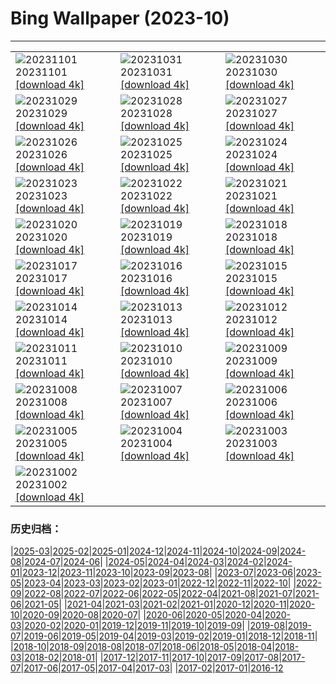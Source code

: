 # Bing Wallpaper (2023-10)
**************

<table><tr><td><img class="wallpaper" src="https://www.bing.com/th?id=OHR.HautBarr_DE-DE1903571271_1920x1080.jpg" alt="20231101"> 20231101 <a class="wallpaper_link" href="https://www.bing.com/th?id=OHR.HautBarr_DE-DE1903571271_UHD.jpg">[download 4k]</a></td><td><img class="wallpaper" src="https://www.bing.com/th?id=OHR.HalloweenPorchAI_DE-DE1828718794_1920x1080.jpg" alt="20231031"> 20231031 <a class="wallpaper_link" href="https://www.bing.com/th?id=OHR.HalloweenPorchAI_DE-DE1828718794_UHD.jpg">[download 4k]</a></td><td><img class="wallpaper" src="https://www.bing.com/th?id=OHR.MallarDucks_DE-DE7798366188_1920x1080.jpg" alt="20231030"> 20231030 <a class="wallpaper_link" href="https://www.bing.com/th?id=OHR.MallarDucks_DE-DE7798366188_UHD.jpg">[download 4k]</a></td></tr><tr><td><img class="wallpaper" src="https://www.bing.com/th?id=OHR.FuzerCastle_DE-DE7545775063_1920x1080.jpg" alt="20231029"> 20231029 <a class="wallpaper_link" href="https://www.bing.com/th?id=OHR.FuzerCastle_DE-DE7545775063_UHD.jpg">[download 4k]</a></td><td><img class="wallpaper" src="https://www.bing.com/th?id=OHR.FiveWinds_DE-DE4868049258_1920x1080.jpg" alt="20231028"> 20231028 <a class="wallpaper_link" href="https://www.bing.com/th?id=OHR.FiveWinds_DE-DE4868049258_UHD.jpg">[download 4k]</a></td><td><img class="wallpaper" src="https://www.bing.com/th?id=OHR.OldBridgeSkye_DE-DE4629287112_1920x1080.jpg" alt="20231027"> 20231027 <a class="wallpaper_link" href="https://www.bing.com/th?id=OHR.OldBridgeSkye_DE-DE4629287112_UHD.jpg">[download 4k]</a></td></tr><tr><td><img class="wallpaper" src="https://www.bing.com/th?id=OHR.ViennaAutumn_DE-DE4206809652_1920x1080.jpg" alt="20231026"> 20231026 <a class="wallpaper_link" href="https://www.bing.com/th?id=OHR.ViennaAutumn_DE-DE4206809652_UHD.jpg">[download 4k]</a></td><td><img class="wallpaper" src="https://www.bing.com/th?id=OHR.GrandStaircase_DE-DE3712466040_1920x1080.jpg" alt="20231025"> 20231025 <a class="wallpaper_link" href="https://www.bing.com/th?id=OHR.GrandStaircase_DE-DE3712466040_UHD.jpg">[download 4k]</a></td><td><img class="wallpaper" src="https://www.bing.com/th?id=OHR.GermanLibrary_DE-DE3389025953_1920x1080.jpg" alt="20231024"> 20231024 <a class="wallpaper_link" href="https://www.bing.com/th?id=OHR.GermanLibrary_DE-DE3389025953_UHD.jpg">[download 4k]</a></td></tr><tr><td><img class="wallpaper" src="https://www.bing.com/th?id=OHR.PoconosMaze_DE-DE7096055510_1920x1080.jpg" alt="20231023"> 20231023 <a class="wallpaper_link" href="https://www.bing.com/th?id=OHR.PoconosMaze_DE-DE7096055510_UHD.jpg">[download 4k]</a></td><td><img class="wallpaper" src="https://www.bing.com/th?id=OHR.AstoriaBridge_DE-DE9580426863_1920x1080.jpg" alt="20231022"> 20231022 <a class="wallpaper_link" href="https://www.bing.com/th?id=OHR.AstoriaBridge_DE-DE9580426863_UHD.jpg">[download 4k]</a></td><td><img class="wallpaper" src="https://www.bing.com/th?id=OHR.PersepolisRelief_DE-DE9161406185_1920x1080.jpg" alt="20231021"> 20231021 <a class="wallpaper_link" href="https://www.bing.com/th?id=OHR.PersepolisRelief_DE-DE9161406185_UHD.jpg">[download 4k]</a></td></tr><tr><td><img class="wallpaper" src="https://www.bing.com/th?id=OHR.PygmySloth_DE-DE8739088884_1920x1080.jpg" alt="20231020"> 20231020 <a class="wallpaper_link" href="https://www.bing.com/th?id=OHR.PygmySloth_DE-DE8739088884_UHD.jpg">[download 4k]</a></td><td><img class="wallpaper" src="https://www.bing.com/th?id=OHR.WaterLilyVietnam_DE-DE7325389830_1920x1080.jpg" alt="20231019"> 20231019 <a class="wallpaper_link" href="https://www.bing.com/th?id=OHR.WaterLilyVietnam_DE-DE7325389830_UHD.jpg">[download 4k]</a></td><td><img class="wallpaper" src="https://www.bing.com/th?id=OHR.KodiakAlaska_DE-DE5300220997_1920x1080.jpg" alt="20231018"> 20231018 <a class="wallpaper_link" href="https://www.bing.com/th?id=OHR.KodiakAlaska_DE-DE5300220997_UHD.jpg">[download 4k]</a></td></tr><tr><td><img class="wallpaper" src="https://www.bing.com/th?id=OHR.SpreadsheetDay_DE-DE5004038578_1920x1080.jpg" alt="20231017"> 20231017 <a class="wallpaper_link" href="https://www.bing.com/th?id=OHR.SpreadsheetDay_DE-DE5004038578_UHD.jpg">[download 4k]</a></td><td><img class="wallpaper" src="https://www.bing.com/th?id=OHR.GoldenEnchantments_DE-DE4721952081_1920x1080.jpg" alt="20231016"> 20231016 <a class="wallpaper_link" href="https://www.bing.com/th?id=OHR.GoldenEnchantments_DE-DE4721952081_UHD.jpg">[download 4k]</a></td><td><img class="wallpaper" src="https://www.bing.com/th?id=OHR.AutumnHedgehog_DE-DE4330196137_1920x1080.jpg" alt="20231015"> 20231015 <a class="wallpaper_link" href="https://www.bing.com/th?id=OHR.AutumnHedgehog_DE-DE4330196137_UHD.jpg">[download 4k]</a></td></tr><tr><td><img class="wallpaper" src="https://www.bing.com/th?id=OHR.RingEclipse_DE-DE3909969049_1920x1080.jpg" alt="20231014"> 20231014 <a class="wallpaper_link" href="https://www.bing.com/th?id=OHR.RingEclipse_DE-DE3909969049_UHD.jpg">[download 4k]</a></td><td><img class="wallpaper" src="https://www.bing.com/th?id=OHR.ViesteItaly_DE-DE3430719040_1920x1080.jpg" alt="20231013"> 20231013 <a class="wallpaper_link" href="https://www.bing.com/th?id=OHR.ViesteItaly_DE-DE3430719040_UHD.jpg">[download 4k]</a></td><td><img class="wallpaper" src="https://www.bing.com/th?id=OHR.NeuschwansteinCastle_DE-DE2113732906_1920x1080.jpg" alt="20231012"> 20231012 <a class="wallpaper_link" href="https://www.bing.com/th?id=OHR.NeuschwansteinCastle_DE-DE2113732906_UHD.jpg">[download 4k]</a></td></tr><tr><td><img class="wallpaper" src="https://www.bing.com/th?id=OHR.JohnDayFossil_DE-DE7440643159_1920x1080.jpg" alt="20231011"> 20231011 <a class="wallpaper_link" href="https://www.bing.com/th?id=OHR.JohnDayFossil_DE-DE7440643159_UHD.jpg">[download 4k]</a></td><td><img class="wallpaper" src="https://www.bing.com/th?id=OHR.SoprisSunrise_DE-DE7157758124_1920x1080.jpg" alt="20231010"> 20231010 <a class="wallpaper_link" href="https://www.bing.com/th?id=OHR.SoprisSunrise_DE-DE7157758124_UHD.jpg">[download 4k]</a></td><td><img class="wallpaper" src="https://www.bing.com/th?id=OHR.FremontPetroglyph_DE-DE6958068709_1920x1080.jpg" alt="20231009"> 20231009 <a class="wallpaper_link" href="https://www.bing.com/th?id=OHR.FremontPetroglyph_DE-DE6958068709_UHD.jpg">[download 4k]</a></td></tr><tr><td><img class="wallpaper" src="https://www.bing.com/th?id=OHR.OctoClam_DE-DE2904488517_1920x1080.jpg" alt="20231008"> 20231008 <a class="wallpaper_link" href="https://www.bing.com/th?id=OHR.OctoClam_DE-DE2904488517_UHD.jpg">[download 4k]</a></td><td><img class="wallpaper" src="https://www.bing.com/th?id=OHR.GrizzlyFalls_DE-DE2440984688_1920x1080.jpg" alt="20231007"> 20231007 <a class="wallpaper_link" href="https://www.bing.com/th?id=OHR.GrizzlyFalls_DE-DE2440984688_UHD.jpg">[download 4k]</a></td><td><img class="wallpaper" src="https://www.bing.com/th?id=OHR.CathedralHeartLight_DE-DE1265486200_1920x1080.jpg" alt="20231006"> 20231006 <a class="wallpaper_link" href="https://www.bing.com/th?id=OHR.CathedralHeartLight_DE-DE1265486200_UHD.jpg">[download 4k]</a></td></tr><tr><td><img class="wallpaper" src="https://www.bing.com/th?id=OHR.GentooJump_DE-DE4652019174_1920x1080.jpg" alt="20231005"> 20231005 <a class="wallpaper_link" href="https://www.bing.com/th?id=OHR.GentooJump_DE-DE4652019174_UHD.jpg">[download 4k]</a></td><td><img class="wallpaper" src="https://www.bing.com/th?id=OHR.TarantulaNebula_DE-DE2492434052_1920x1080.jpg" alt="20231004"> 20231004 <a class="wallpaper_link" href="https://www.bing.com/th?id=OHR.TarantulaNebula_DE-DE2492434052_UHD.jpg">[download 4k]</a></td><td><img class="wallpaper" src="https://www.bing.com/th?id=OHR.GermanFlagWall_DE-DE4359380085_1920x1080.jpg" alt="20231003"> 20231003 <a class="wallpaper_link" href="https://www.bing.com/th?id=OHR.GermanFlagWall_DE-DE4359380085_UHD.jpg">[download 4k]</a></td></tr><tr><td><img class="wallpaper" src="https://www.bing.com/th?id=OHR.VuittonFoundation_DE-DE1392865865_1920x1080.jpg" alt="20231002"> 20231002 <a class="wallpaper_link" href="https://www.bing.com/th?id=OHR.VuittonFoundation_DE-DE1392865865_UHD.jpg">[download 4k]</a></td><td></td><td></td></tr></table>

### 历史归档：

|[2025-03](/../2025-03/2025-03.md)|[2025-02](/../2025-02/2025-02.md)|[2025-01](/../2025-01/2025-01.md)|[2024-12](/../2024-12/2024-12.md)|[2024-11](/../2024-11/2024-11.md)|[2024-10](/../2024-10/2024-10.md)|[2024-09](/../2024-09/2024-09.md)|[2024-08](/../2024-08/2024-08.md)|[2024-07](/../2024-07/2024-07.md)|[2024-06](/../2024-06/2024-06.md)|
|[2024-05](/../2024-05/2024-05.md)|[2024-04](/../2024-04/2024-04.md)|[2024-03](/../2024-03/2024-03.md)|[2024-02](/../2024-02/2024-02.md)|[2024-01](/../2024-01/2024-01.md)|[2023-12](/../2023-12/2023-12.md)|[2023-11](/../2023-11/2023-11.md)|[2023-10](/2023-10.md)|[2023-09](/../2023-09/2023-09.md)|[2023-08](/../2023-08/2023-08.md)|
|[2023-07](/../2023-07/2023-07.md)|[2023-06](/../2023-06/2023-06.md)|[2023-05](/../2023-05/2023-05.md)|[2023-04](/../2023-04/2023-04.md)|[2023-03](/../2023-03/2023-03.md)|[2023-02](/../2023-02/2023-02.md)|[2023-01](/../2023-01/2023-01.md)|[2022-12](/../2022-12/2022-12.md)|[2022-11](/../2022-11/2022-11.md)|[2022-10](/../2022-10/2022-10.md)|
|[2022-09](/../2022-09/2022-09.md)|[2022-08](/../2022-08/2022-08.md)|[2022-07](/../2022-07/2022-07.md)|[2022-06](/../2022-06/2022-06.md)|[2022-05](/../2022-05/2022-05.md)|[2022-04](/../2022-04/2022-04.md)|[2021-08](/../2021-08/2021-08.md)|[2021-07](/../2021-07/2021-07.md)|[2021-06](/../2021-06/2021-06.md)|[2021-05](/../2021-05/2021-05.md)|
|[2021-04](/../2021-04/2021-04.md)|[2021-03](/../2021-03/2021-03.md)|[2021-02](/../2021-02/2021-02.md)|[2021-01](/../2021-01/2021-01.md)|[2020-12](/../2020-12/2020-12.md)|[2020-11](/../2020-11/2020-11.md)|[2020-10](/../2020-10/2020-10.md)|[2020-09](/../2020-09/2020-09.md)|[2020-08](/../2020-08/2020-08.md)|[2020-07](/../2020-07/2020-07.md)|
|[2020-06](/../2020-06/2020-06.md)|[2020-05](/../2020-05/2020-05.md)|[2020-04](/../2020-04/2020-04.md)|[2020-03](/../2020-03/2020-03.md)|[2020-02](/../2020-02/2020-02.md)|[2020-01](/../2020-01/2020-01.md)|[2019-12](/../2019-12/2019-12.md)|[2019-11](/../2019-11/2019-11.md)|[2019-10](/../2019-10/2019-10.md)|[2019-09](/../2019-09/2019-09.md)|
|[2019-08](/../2019-08/2019-08.md)|[2019-07](/../2019-07/2019-07.md)|[2019-06](/../2019-06/2019-06.md)|[2019-05](/../2019-05/2019-05.md)|[2019-04](/../2019-04/2019-04.md)|[2019-03](/../2019-03/2019-03.md)|[2019-02](/../2019-02/2019-02.md)|[2019-01](/../2019-01/2019-01.md)|[2018-12](/../2018-12/2018-12.md)|[2018-11](/../2018-11/2018-11.md)|
|[2018-10](/../2018-10/2018-10.md)|[2018-09](/../2018-09/2018-09.md)|[2018-08](/../2018-08/2018-08.md)|[2018-07](/../2018-07/2018-07.md)|[2018-06](/../2018-06/2018-06.md)|[2018-05](/../2018-05/2018-05.md)|[2018-04](/../2018-04/2018-04.md)|[2018-03](/../2018-03/2018-03.md)|[2018-02](/../2018-02/2018-02.md)|[2018-01](/../2018-01/2018-01.md)|
|[2017-12](/../2017-12/2017-12.md)|[2017-11](/../2017-11/2017-11.md)|[2017-10](/../2017-10/2017-10.md)|[2017-09](/../2017-09/2017-09.md)|[2017-08](/../2017-08/2017-08.md)|[2017-07](/../2017-07/2017-07.md)|[2017-06](/../2017-06/2017-06.md)|[2017-05](/../2017-05/2017-05.md)|[2017-04](/../2017-04/2017-04.md)|[2017-03](/../2017-03/2017-03.md)|
|[2017-02](/../2017-02/2017-02.md)|[2017-01](/../2017-01/2017-01.md)|[2016-12](/../2016-12/2016-12.md)
